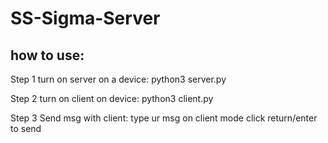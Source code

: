 # SS-Sigma-Server

## how to use:
Step 1 turn on server on a device: python3 server.py

Step 2 turn on client on device: python3 client.py

Step 3 Send msg with client: type ur msg on client mode click return/enter to send